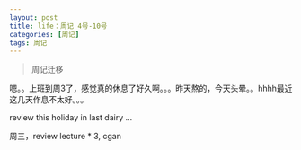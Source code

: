 ```yaml
---
layout: post
title: life：周记 4号-10号
categories: [周记]
tags: 周记
---
```


> 周记迁移

嗯。。上班到周3了，感觉真的休息了好久啊。。。昨天熬的，今天头晕。。hhhh最近这几天作息不太好。。。

review this holiday in last dairy ...

周三，review lecture * 3, cgan